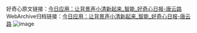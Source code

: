 好奇心原文链接：[今日应用：让背景声小清新起来_智能_好奇心日报-唐云路](https://www.qdaily.com/articles/1756.html)
WebArchive归档链接：[今日应用：让背景声小清新起来_智能_好奇心日报-唐云路](http://web.archive.org/web/20160808111154/http://www.qdaily.com/articles/1756.html)
![image](http://ww3.sinaimg.cn/large/007d5XDply1g3v4kcfzfdj30u03507wh)